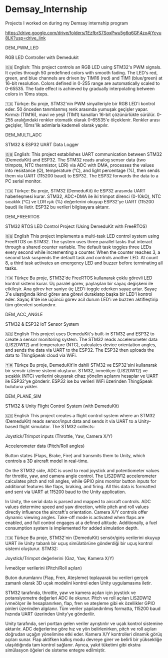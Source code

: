 # Demsay_Internship
 
Projects I worked on during my Demsay internship program

https://drive.google.com/drive/folders/1EzfbrS7SoxPwu5g6q6GF4zo4jYcyu8LK?usp=drive_link

DEM_PWM_LED

RGB LED Controller with Demedukit

🇬🇧 English:
This project controls an RGB LED using STM32's PWM signals. It cycles through 50 predefined colors with smooth fading. The LED's red, green, and blue channels are driven by TIM16 (red) and TIM1 (blue/green) at 16-bit resolution. Colors defined in 0-255 range are automatically scaled to 0-65535. The fade effect is achieved by gradually interpolating between colors in 10ms steps.

🇹🇷 Türkçe:
Bu proje, STM32'nin PWM sinyalleriyle bir RGB LED'i kontrol eder. 50 önceden tanımlanmış renk arasında yumuşak geçişler yapar. Kırmızı (TIM16), mavi ve yeşil (TIM1) kanalları 16-bit çözünürlükte sürülür. 0-255 aralığındaki renkler otomatik olarak 0-65535'e ölçeklenir. Renkler arası geçişler, 10ms'lik adımlarla kademeli olarak yapılır.


DEM_MULTI_ADC

STM32 & ESP32 UART Data Logger

🇬🇧 English:
This project establishes UART communication between STM32 (DemeduKit) and ESP32. The STM32 reads analog sensor data (two trimpots, NTC thermistor, LDR) via ADC with DMA, processes the values into resistance (Ω), temperature (°C), and light percentage (%), then sends them via UART (115200 baud) to ESP32. The ESP32 forwards the data to a PC serial monitor.

🇹🇷 Türkçe:
Bu proje, STM32 (DemeduKit) ile ESP32 arasında UART haberleşmesi kurar. STM32, ADC+DMA ile iki trimpot direnci (0-10kΩ), NTC sıcaklık (°C) ve LDR ışık (%) değerlerini okuyup ESP32'ye UART (115200 baud) ile iletir. ESP32 bu verileri bilgisayara aktarır.


DEM_FREERTOS

STM32 RTOS LED Control Project
(Using DemeduKit with FreeRTOS)

🇬🇧 English
This project implements a multi-task LED control system using FreeRTOS on STM32. The system uses three parallel tasks that interact through a shared counter variable. The default task toggles three LEDs every second while incrementing a counter. When the counter reaches 3, a second task suspends the default task and controls another LED. At count 8, a third task activates an emergency LED and buzzer before terminating all tasks.

🇹🇷 Türkçe
Bu proje, STM32'de FreeRTOS kullanarak çoklu görevli LED kontrol sistemi kurar. Üç paralel görev, paylaşılan bir sayaç değişkeni ile etkileşir. Ana görev her saniye üç LED'i toggle ederken sayaç artar. Sayaç 3'e ulaştığında ikinci görev ana görevi duraklatıp başka bir LED'i kontrol eder. Sayaç 8'de ise üçüncü görev acil durum LED'i ve buzzerı aktifleştirip tüm görevleri sonlandırır.

DEM_ACC_ANGLE

STM32 & ESP32 IoT Sensor System

🇬🇧 English
This project uses DemeduKit's built-in STM32 and ESP32 to create a sensor monitoring system. The STM32 reads accelerometer data (LIS2DW12) and temperature (NTC), calculates device orientation angles, and sends the data via UART to the ESP32. The ESP32 then uploads the data to ThingSpeak cloud via WiFi.

🇹🇷 Türkçe
Bu proje, DemeduKit'in dahili STM32 ve ESP32'sini kullanarak bir sensör izleme sistemi oluşturur. STM32, ivmeölçer (LIS2DW12) ve sıcaklık (NTC) verilerini okuyarak cihaz yönelim açılarını hesaplar ve UART ile ESP32'ye gönderir. ESP32 ise bu verileri WiFi üzerinden ThingSpeak bulutuna yükler.

DEM_PLANE_SIM

STM32 & Unity Flight Control System (with DemeduKit)

🇬🇧 English
This project creates a flight control system where an STM32 (DemeduKit) reads sensor/input data and sends it via UART to a Unity-based flight simulator. The STM32 collects:

Joystick/Trimpot inputs (Throttle, Yaw, Camera X/Y)

Accelerometer data (Pitch/Roll angles)

Button states (Flaps, Brake, Fire)
and transmits them to Unity, which controls a 3D aircraft model in real-time.

On the STM32 side, ADC is used to read joystick and potentiometer values for throttle, yaw, and camera angle control. The LIS2DW12 accelerometer calculates pitch and roll angles, while GPIO pins monitor button inputs for additional features like flaps, braking, and firing. All this data is formatted and sent via UART at 115200 baud to the Unity application.

In Unity, the serial data is parsed and mapped to aircraft controls. ADC values determine speed and yaw direction, while pitch and roll values directly influence the aircraft's orientation. Camera X/Y controls offer dynamic viewing angles. Take-off mode is activated when flaps are enabled, and full control engages at a defined altitude. Additionally, a fuel consumption system is implemented for added simulation depth.

🇹🇷 Türkçe
Bu proje, STM32'nin (DemeduKit) sensör/giriş verilerini okuyup UART ile Unity tabanlı bir uçuş simülatörüne gönderdiği bir uçuş kontrol sistemi oluşturur. STM32:

Joystick/Trimpot değerlerini (Gaz, Yaw, Kamera X/Y)

İvmeölçer verilerini (Pitch/Roll açıları)

Buton durumlarını (Flap, Fren, Ateşleme)
toplayarak bu verileri gerçek zamanlı olarak 3D uçak modelini kontrol eden Unity uygulamasına iletir.

STM32 tarafında, throttle, yaw ve kamera açıları için joystick ve potansiyometre değerleri ADC ile okunur. Pitch ve roll açıları LIS2DW12 ivmeölçer ile hesaplanırken, flap, fren ve ateşleme gibi ek özellikler GPIO pinleri üzerinden algılanır. Tüm veriler yapılandırılmış formatta, 115200 baud hızında UART üzerinden Unity’ye gönderilir.

Unity tarafında, seri porttan gelen veriler ayrıştırılır ve uçak kontrol sistemine aktarılır. ADC değerlerine göre hız ve yön belirlenirken, pitch ve roll açıları doğrudan uçağın yönelimine etki eder. Kamera X/Y kontrolleri dinamik görüş açıları sunar. Flap aktifken kalkış modu devreye girer ve belirli bir yüksekliğe ulaşıldığında tam kontrol sağlanır. Ayrıca, yakıt tüketimi gibi ekstra simülasyon öğeleri de sisteme entegre edilmiştir.
